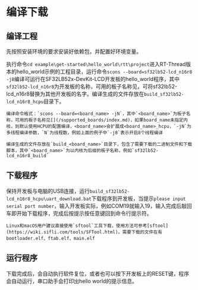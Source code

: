 # 编译下载

## 编译工程

先按照安装环境的要求安装好依赖包，并配置好环境变量。

执行命令`cd example\get-started\hello_world\rtt\project`进入RT-Thread版本的hello_world示例的工程目录，运行命令`scons --board=sf32lb52-lcd_n16r8 -j8`编译可运行在SF32LB52x-DevKit-LCD开发板的hello_world程序，其中`sf32lb52-lcd_n16r8`为开发板的名称，可用的板子名称见[](/supported_boards/index.md)，可将sf32lb52-lcd_n16r8替换为其他开发板的名字。编译生成的文件存放在`build_sf32lb52-lcd_n16r8_hcpu`目录下。

```{note}
编译命令格式：`scons --board=<board_name> -jN`，其中`<board_name>`为板子名称，可用的板子名称见[](/supported_boards/index.md)，如果board_name未指定内核，则默认使用HCPU的配置编译，<board_name>会扩展成<board_name>_hcpu，`-jN`为多线程编译参数，`N`为线程数，例如上面的例子中`-j8`表示开启8个线程编译

编译生成的文件存放在`build_<board_name>`目录下，包含了需要下载的二进制文件和下载脚本，其中`<board_name>`为以内核为后缀的板子名称，例如`sf32lb52-lcd_n16r8_build`
```

## 下载程序

保持开发板与电脑的USB连接，运行`build_sf32lb52-lcd_n16r8_hcpu\uart_download.bat`下载程序到开发板，当提示`please input serial port number`，输入开发板实际，例如COM19就输入19，输入完成后敲回车即开始下载程序，完成后按提示按任意键回到命令行提示符。
```{note}
Linux和macOS用户建议直接使用`sftool`工具下载，使用方法可参考[sftool](https://wiki.sifli.com/tools/SFTool.html)。需要下载的文件在有bootloader.elf、ftab.elf、main.elf
```

## 运行程序

下载完成后，会自动执行软件复位，或者也可以按下开发板上的RESET键，程序会自动运行，串口助手会打印出hello world的提示信息。
